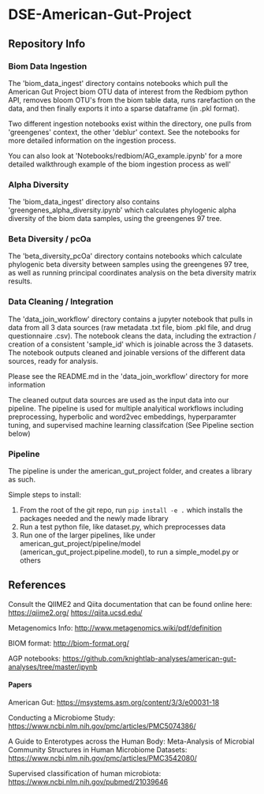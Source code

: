 # DSE-American-Gut-Project

## Repository Info

### Biom Data Ingestion
The 'biom_data_ingest' directory contains notebooks which pull the American Gut Project biom OTU data of interest from the Redbiom python API, removes bloom OTU's from the biom table data, runs rarefaction on the data, and then finally exports it into a sparse dataframe (in .pkl format).

Two different ingestion notebooks exist within the directory, one pulls from 'greengenes' context, the other 'deblur' context. See the notebooks for more detailed information on the ingestion process.

You can also look at 'Notebooks/redbiom/AG_example.ipynb' for a more detailed walkthrough example of the biom ingestion process as well'

### Alpha Diversity
The 'biom_data_ingest' directory also contains 'greengenes_alpha_diversity.ipynb' which calculates phylogenic alpha diversity of the biom data samples, using the greengenes 97 tree. 

### Beta Diversity / pcOa
The 'beta_diversity_pcOa' directory contains notebooks which calculate phylogenic beta diversity between samples using the greengenes 97 tree, as well as running principal coordinates analysis on the beta diversity matrix results.

### Data Cleaning / Integration
The 'data_join_workflow' directory contains a jupyter notebook that pulls in data from all 3 data sources (raw metadata .txt file, biom .pkl file, and drug questionnaire .csv). The notebook cleans the data, including the extraction / creation of a consistent 'sample_id' which is joinable across the 3 datasets. The notebook outputs cleaned and joinable versions of the different data sources, ready for analysis.

Please see the README.md in the 'data_join_workflow' directory for more information

The cleaned output data sources are used as the input data into our pipeline. The pipeline is used for multiple analyitical workflows including preprocessing, hyperbolic and word2vec embeddings, hyperparamter tuning, and supervised machine learning classifcation (See Pipeline section below)

### Pipeline

The pipeline is under the american_gut_project folder, and creates a library as such.

Simple steps to install:

1. From the root of the git repo, run `pip install -e .` which installs the packages needed and the newly made library
2. Run a test python file, like dataset.py, which preprocesses data
3. Run one of the larger pipelines, like under american_gut_project/pipeline/model (american_gut_project.pipeline.model), to run a simple_model.py or others

## References

Consult the QIIME2 and Qiita documentation that can be found online here:
https://qiime2.org/
https://qiita.ucsd.edu/

Metagenomics Info: http://www.metagenomics.wiki/pdf/definition

BIOM format: http://biom-format.org/

AGP notebooks: https://github.com/knightlab-analyses/american-gut-analyses/tree/master/ipynb

#### Papers

American Gut: https://msystems.asm.org/content/3/3/e00031-18

Conducting a Microbiome Study: https://www.ncbi.nlm.nih.gov/pmc/articles/PMC5074386/

A Guide to Enterotypes across the Human Body: Meta-Analysis of Microbial Community Structures in Human Microbiome Datasets:
https://www.ncbi.nlm.nih.gov/pmc/articles/PMC3542080/

Supervised classification of human microbiota: https://www.ncbi.nlm.nih.gov/pubmed/21039646
